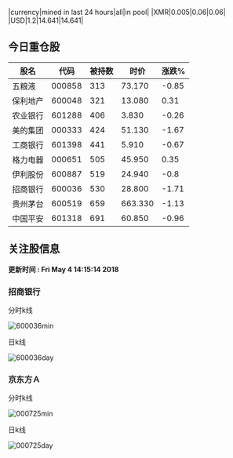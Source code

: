 |currency|mined in last 24 hours|all|in pool|
|XMR|0.005|0.06|0.06|
|USD|1.2|14.641|14.641|

## 今日重仓股 

|股名|代码|被持数|时价|涨跌%|
|---|---|---|---|---|
|五粮液|000858|313|73.170|-0.85|
|保利地产|600048|321|13.080|0.31|
|农业银行|601288|406|3.830|-0.26|
|美的集团|000333|424|51.130|-1.67|
|工商银行|601398|441|5.910|-0.67|
|格力电器|000651|505|45.950|0.35|
|伊利股份|600887|519|24.940|-0.8|
|招商银行|600036|530|28.800|-1.71|
|贵州茅台|600519|659|663.330|-1.13|
|中国平安|601318|691|60.850|-0.96|

## 关注股信息
**更新时间 : Fri May  4 14:15:14 2018**
### 招商银行 
分时k线

![600036min](http://image.sinajs.cn/newchart/min/n/sh600036.gif)

日k线

![600036day](http://image.sinajs.cn/newchart/daily/n/sh600036.gif)

### 京东方Ａ 
分时k线

![000725min](http://image.sinajs.cn/newchart/min/n/sz000725.gif)

日k线

![000725day](http://image.sinajs.cn/newchart/daily/n/sz000725.gif)
